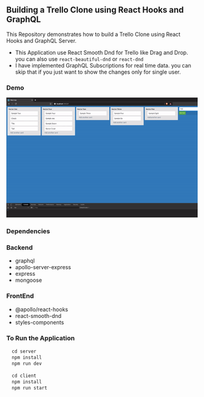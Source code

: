 ## Building a Trello Clone using React Hooks and GraphQL

This Repository demonstrates how to build a Trello Clone using React Hooks and GraphQL Server.

- This Application use React Smooth Dnd for Trello like Drag and Drop. you can also use `react-beautiful-dnd` or `react-dnd`
- I have implemented GraphQL Subscriptions for real time data. you can skip that if you just want to show the changes only for single user.

### Demo

![demo](demo.gif)

### Dependencies

### Backend
- graphql
- apollo-server-express
- express
- mongoose

### FrontEnd
- @apollo/react-hooks
- react-smooth-dnd
- styles-components


### To Run the Application

```
  cd server
  npm install
  npm run dev

  cd client
  npm install
  npm run start
```

